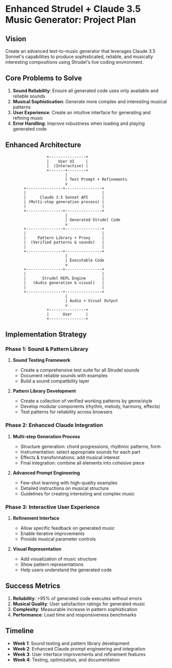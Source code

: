 # Enhanced Strudel + Claude 3.5 Music Generator: Project Plan

## Vision
Create an advanced text-to-music generator that leverages Claude 3.5 Sonnet's capabilities to produce sophisticated, reliable, and musically interesting compositions using Strudel's live coding environment.

## Core Problems to Solve
1. **Sound Reliability**: Ensure all generated code uses only available and reliable sounds
2. **Musical Sophistication**: Generate more complex and interesting musical patterns
3. **User Experience**: Create an intuitive interface for generating and refining music
4. **Error Handling**: Improve robustness when loading and playing generated code

## Enhanced Architecture

```
                  +----------------+
                  |    User UI     |
                  |  (Interactive) |
                  +-------+--------+
                          |
                          | Text Prompt + Refinements
                          v
        +----------------+----------------+
        |                                 |
        |      Claude 3.5 Sonnet API      |
        | (Multi-step generation process) |
        |                                 |
        +----------------+----------------+
                          |
                          | Generated Strudel Code
                          v
        +----------------+----------------+
        |                                 |
        |     Pattern Library + Proxy     |
        |  (Verified patterns & sounds)   |
        |                                 |
        +----------------+----------------+
                          |
                          | Executable Code
                          v
        +----------------+----------------+
        |                                 |
        |       Strudel REPL Engine       |
        |   (Audio generation & visual)   |
        |                                 |
        +----------------+----------------+
                          |
                          | Audio + Visual Output
                          v
                  +----------------+
                  |      User      |
                  +----------------+
```

## Implementation Strategy

### Phase 1: Sound & Pattern Library
1. **Sound Testing Framework**
   - Create a comprehensive test suite for all Strudel sounds
   - Document reliable sounds with examples
   - Build a sound compatibility layer

2. **Pattern Library Development**
   - Create a collection of verified working patterns by genre/style
   - Develop modular components (rhythm, melody, harmony, effects)
   - Test patterns for reliability across browsers

### Phase 2: Enhanced Claude Integration
1. **Multi-step Generation Process**
   - Structure generation: chord progressions, rhythmic patterns, form
   - Instrumentation: select appropriate sounds for each part
   - Effects & transformations: add musical interest
   - Final integration: combine all elements into cohesive piece

2. **Advanced Prompt Engineering**
   - Few-shot learning with high-quality examples
   - Detailed instructions on musical structure
   - Guidelines for creating interesting and complex music

### Phase 3: Interactive User Experience
1. **Refinement Interface**
   - Allow specific feedback on generated music
   - Enable iterative improvements
   - Provide musical parameter controls

2. **Visual Representation**
   - Add visualization of music structure
   - Show pattern representations
   - Help users understand the generated code

## Success Metrics
1. **Reliability**: >95% of generated code executes without errors
2. **Musical Quality**: User satisfaction ratings for generated music
3. **Complexity**: Measurable increase in pattern sophistication
4. **Performance**: Load time and responsiveness benchmarks

## Timeline
- **Week 1**: Sound testing and pattern library development
- **Week 2**: Enhanced Claude prompt engineering and integration
- **Week 3**: User interface improvements and refinement features
- **Week 4**: Testing, optimization, and documentation
